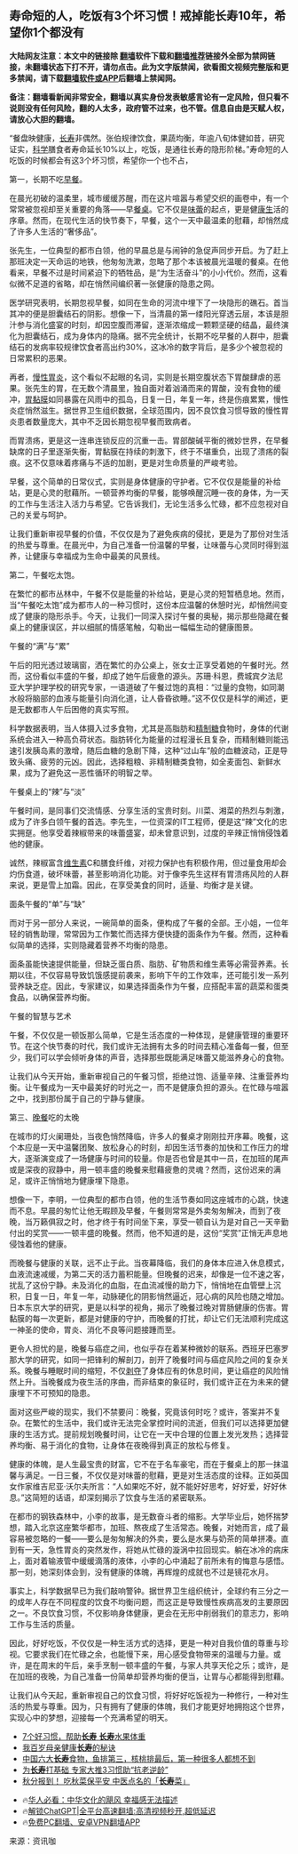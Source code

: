  <!-- 面包屑导航 --> <h2>寿命短的人，吃饭有3个坏习惯！戒掉能长寿10年，希望你1个都没有</h2> <p class="notice"><b>大陆网友注意：本文中的链接除 <a href="https://github.com/bannedbook/fanqiang" >翻墙</a>软件下载和<a href="https://github.com/killgcd/justmysocks/blob/master/README.md">翻墙推荐</a>链接外全部为禁网链接，未翻墙状态下打不开，请勿点击。此为文字版禁闻，欲看图文视频完整版和更多禁闻，请下载<a href="https://github.com/bannedbook/fanqiang">翻墙软件或APP</a>后翻墙上禁闻网。</p><p>备注：翻墙看新闻非常安全，翻墙以真实身份发表敏感言论有一定风险，但只看不说则没有任何风险，翻的人太多，政府管不过来，也不管。信息自由是天赋人权，请放心大胆的翻墙。</b></p>  <div class="entry"> <p>&#8220;餐盘映健康，<a href="https://www.bannedbook.org/bnews/tag/%e9%95%bf%e5%af%bf/" class="st_tag internal_tag" rel="tag" title="标签 长寿 下的日志">长寿</a>非偶然。张伯规律饮食，果蔬均衡，年逾八旬体健如昔，研究证实，<span class='wp_keywordlink'><a href="https://www.bannedbook.org/forum11/topic309.html" title="禁片：“科学”的棍子" target="_blank">科学</a></span>膳食者寿命延长10%以上，吃饭，是通往长寿的隐形阶梯。&#8221;寿命短的人吃饭的时候都会有这3个坏习惯，希望你一个也不占，</p> <p>第一，长期不吃<a href="https://www.bannedbook.org/bnews/tag/%E6%97%A9%E9%A4%90/" class="st_tag internal_tag" rel="tag" title="标签 早餐 下的日志">早餐</a>。</p> <p>在晨光初破的温柔里，城市缓缓苏醒，而在这片喧嚣与希望交织的画卷中，有一个常常被忽视却至关重要的角落——早<a href="https://www.bannedbook.org/bnews/tag/%E9%A4%90%E6%A1%8C/" class="st_tag internal_tag" rel="tag" title="标签 餐桌 下的日志">餐桌</a>。它不仅是<a href="https://www.bannedbook.org/bnews/tag/%e5%91%b3%e8%95%be/" class="st_tag internal_tag" rel="tag" title="标签 味蕾 下的日志">味蕾</a>的起点，更是健<span class='wp_keywordlink'><a href="https://www.bannedbook.org/forum2/topic1148.html" title="纪实文学：康生评传" target="_blank">康生</a></span>活的序章。然而，在现代生活的快节奏下，早餐，这个一天中最温柔的慰藉，却悄然成了许多人生活的“奢侈品”。</p> <p>张先生，一位典型的都市白领，他的早晨总是与闹钟的急促声同步开启。为了赶上那班决定一天命运的地铁，他匆匆洗漱，忽略了那个本该被晨光温暖的餐桌。在他看来，早餐不过是时间紧迫下的牺牲品，是“为生活奋斗”的小小代价。然而，这看似微不足道的省略，却在悄然间编织著一张健康的隐患之网。</p> <p>医学研究表明，长期忽视早餐，如同在生命的河流中埋下了一块隐形的礁石。首当其冲的便是胆囊结石的阴影。想像一下，当清晨的第一缕阳光穿透云层，本该是胆汁参与消化盛宴的时刻，却因空腹而滞留，逐渐浓缩成一颗颗坚硬的结晶，最终演化为胆囊结石，成为身体内的隐痛。据不完全统计，长期不吃早餐的人群中，胆囊结石的发病率较规律饮食者高出约30%，这冰冷的数字背后，是多少个被忽视的日常累积的恶果。</p> <p>再者，<a href="https://www.bannedbook.org/bnews/tag/%e6%85%a2%e6%80%a7%e8%83%83%e7%82%8e/" class="st_tag internal_tag" rel="tag" title="标签 慢性胃炎 下的日志">慢性胃炎</a>，这个看似不起眼的名词，实则是长期空腹状态下胃酸肆虐的恶果。张先生的胃，在无数个清晨里，独自面对着汹涌而来的胃酸，没有食物的缓冲，<a href="https://www.bannedbook.org/bnews/tag/%E8%83%83%E9%BB%8F%E8%86%9C/" class="st_tag internal_tag" rel="tag" title="标签 胃黏膜 下的日志">胃黏膜</a>如同暴露在风雨中的孤岛，日复一日，年复一年，终是伤痕累累，慢性炎症悄然滋生。据世界卫生组织数据，全球范围内，因不良饮食习惯导致的慢性胃炎患者数量庞大，其中不乏因长期忽视早餐而致病者。</p> <p>而胃溃疡，更是这一连串连锁反应的沉重一击。胃部酸碱平衡的微妙世界，在早餐缺席的日子里逐渐失衡，胃黏膜在持续的刺激下，终于不堪重负，出现了溃疡的裂痕。这不仅意味着疼痛与不适的加剧，更是对生命质量的严峻考验。</p> <p>早餐，这个简单的日常仪式，实则是身体健康的守护者。它不仅仅是能量的补给站，更是心灵的慰藉所。一顿营养均衡的早餐，能够唤醒沉睡一夜的身体，为一天的工作与生活注入活力与希望。它告诉我们，无论生活多么忙碌，都不应忽视对自己的关爱与呵护。</p>  <p>让我们重新审视早餐的价值，不仅仅是为了避免疾病的侵扰，更是为了那份对生活的热爱与尊重。在晨光中，为自己准备一份温馨的早餐，让味蕾与心灵同时得到滋养，让健康与幸福成为生命中最美的风景线。</p> <p>第二，午餐吃太饱。</p> <p>在繁忙的都市丛林中，午餐不仅是能量的补给站，更是心灵的短暂栖息地。然而，当“午餐吃太饱”成为都市人的一种习惯时，这份本应温馨的休憩时光，却悄然间变成了健康的隐形杀手。今天，让我们一同深入探讨午餐的奥秘，揭示那些隐藏在餐桌上的健康误区，并以细腻的情感笔触，勾勒出一幅幅生动的健康图景。</p> <p>午餐的“满”与“累”</p> <p>午后的阳光透过玻璃窗，洒在繁忙的办公桌上，张女士正享受着她的午餐时光。然而，这份看似丰盛的午餐，却成了她午后疲惫的源头。苏珊·科恩，费城宾夕法尼亚大学护理学校的研究专家，一语道破了午餐过饱的真相：“过量的食物，如同潮水般将脑部的血液与能量引向消化道，让人昏昏欲睡。”这不仅仅是科学的阐述，更是无数都市人午后困倦的真实写照。</p> <p>科学数据表明，当人体摄入过多食物，尤其是高脂肪和<a href="https://www.bannedbook.org/bnews/tag/%E7%B2%BE%E5%88%B6%E7%B3%96/" class="st_tag internal_tag" rel="tag" title="标签 精制糖 下的日志">精制糖</a>食物时，身体的代谢系统会进入一种高负荷状态。脂肪转化为能量的过程漫长且复杂，而精制糖则能迅速引发胰岛素的激增，随后血糖的急剧下降，这种“过山车”般的血糖波动，正是导致头痛、疲劳的元凶。因此，选择粗粮、非精制糖类食物，如全麦面包、新鲜水果，成为了避免这一恶性循环的明智之举。</p> <p>午餐桌上的“辣”与“淡”</p> <p>午餐时间，是同事们交流情感、分享生活的宝贵时刻。川菜、湘菜的热烈与刺激，成为了许多白领午餐的首选。李先生，一位资深的IT工程师，便是这“辣”文化的忠实拥趸。他享受着辣椒带来的味蕾盛宴，却未曾意识到，过度的辛辣正悄悄侵蚀着他的健康。</p>  <p>诚然，辣椒富含<a href="https://www.bannedbook.org/bnews/tag/%E7%BB%B4%E7%94%9F%E7%B4%A0/" class="st_tag internal_tag" rel="tag" title="标签 维生素 下的日志">维生素</a>C和膳食纤维，对视力保护也有积极作用，但过量食用却会灼伤食道，破坏味蕾，甚至影响消化功能。对于像李先生这样有胃溃疡风险的人群来说，更是雪上加霜。因此，在享受美食的同时，适量、均衡才是关键。</p> <p>面条午餐的“单”与“缺”</p> <p>而对于另一部分人来说，一碗简单的面条，便构成了午餐的全部。王小姐，一位年轻的销售助理，常常因为工作繁忙而选择方便快捷的面条作为午餐。然而，这种看似简单的选择，实则隐藏着营养不均衡的隐患。</p> <p>面条虽能快速提供能量，但缺乏蛋白质、脂肪、矿物质和维生素等必需营养素。长期以往，不仅容易导致饥饿感提前袭来，影响下午的工作效率，还可能引发一系列营养缺乏症。因此，专家建议，如果选择面条作为午餐，应搭配丰富的蔬菜和蛋类食品，以确保营养均衡。</p> <p>午餐的智慧与艺术</p> <p>午餐，不仅仅是一顿饭那么简单，它是生活态度的一种体现，是健康管理的重要环节。在这个快节奏的时代，我们或许无法拥有太多的时间去精心准备每一餐，但至少，我们可以学会倾听身体的声音，选择那些既能满足味蕾又能滋养身心的食物。</p> <p>让我们从今天开始，重新审视自己的午餐习惯，拒绝过饱、适量辛辣、注重营养均衡。让午餐成为一天中最美好的时光之一，而不是健康负担的源头。在忙碌与喧嚣之中，找到那份属于自己的宁静与健康。</p> <p>第三、<a href="https://www.bannedbook.org/bnews/tag/%E6%99%9A%E9%A4%90/" class="st_tag internal_tag" rel="tag" title="标签 晚餐 下的日志">晚餐</a>吃的太晚</p>  <p>在城市的灯火阑珊处，当夜色悄然降临，许多人的餐桌才刚刚拉开序幕。晚餐，这个本应是一天中温馨团聚、放松身心的时刻，却因生活节奏的加快和工作压力的增大，逐渐演变成了一场健康与时间的较量。你是否也曾是其中一员，在加班的尾声或是深夜的寂静中，用一顿丰盛的晚餐来慰藉疲惫的灵魂？然而，这份迟来的满足，或许正悄悄地为健康埋下隐患。</p> <p>想像一下，李明，一位典型的都市白领，他的生活节奏如同这座城市的心跳，快速而不息。早晨的匆忙让他无暇顾及早餐，午餐则常常是外卖匆匆解决，而到了夜晚，当万籁俱寂之时，他才终于有时间坐下来，享受一顿自认为是对自己一天辛勤付出的奖赏——一顿丰盛的晚餐。然而，他不知道的是，这份“奖赏”正悄无声息地侵蚀着他的健康。</p> <p>而晚餐与健康的关联，远不止于此。当夜幕降临，我们的身体本应进入休息模式，血液流速减缓，为第二天的活力蓄积能量。但晚餐的迟来，却像是一位不速之客，扰乱了这份宁静。未及消化的血脂，在血流减慢的助力下，悄悄地在血管壁上沉积，日复一日，年复一年，动脉硬化的阴影悄然逼近，冠心病的风险也随之增加。日本东京大学的研究，更是以科学的视角，揭示了晚餐过晚对胃肠健康的伤害。胃黏膜的每一次更新，都是对健康的守护，而晚餐的打扰，却让它们无法顺利完成这一神圣的使命，胃炎、消化不良等问题接踵而至。</p> <p>更令人担忧的是，晚餐与癌症之间，也似乎存在着某种微妙的联系。西班牙巴塞罗那大学的研究，如同一把锋利的解剖刀，剖开了晚餐时间与癌症风险之间的复杂关系。晚餐与睡眠时间的缩短，不仅<span class='wp_keywordlink'><a href="https://www.bannedbook.org/forum2/topic21.html" title="《剥夺》 黄建民 著" target="_blank">剥夺</a></span>了身体应有的休息时间，更让癌症的风险悄然上升。当晚餐成为夜生活的序曲，而非结束的象征时，我们或许正在为未来的健康埋下不可预知的隐患。</p> <p>面对这些严峻的现实，我们不禁要问：晚餐，究竟该何时吃？或许，答案并不复杂。在繁忙的生活中，我们或许无法完全掌控时间的流逝，但我们可以选择更加健康的生活方式。提前规划晚餐时间，让它在一天中合理的位置上发光发热；选择营养均衡、易于消化的食物，让身体在夜晚得到真正的放松与修复。</p> <p>健康的体魄，是人生最宝贵的财富，它不在于名车豪宅，而在于餐桌上的那一抹温馨与满足。一日三餐，不仅仅是对味蕾的慰藉，更是对生活态度的诠释。正如英国女作家维吉尼亚·沃尔夫所言：“人如果吃不好，就不能好好思考，好好爱，好好休息。”这简短的话语，却深刻揭示了饮食与生活的紧密联系。</p> <p>在都市的钢铁森林中，小李的故事，是无数奋斗者的缩影。大学毕业后，她怀揣梦想，踏入北京这座繁华都市，加班、熬夜成了生活常态。晚餐，对她而言，成了最容易被忽略的一餐——要么是匆匆解决的外卖，要么是水果与奶茶的简单拼凑。直到有一天，急性胃炎的突然发作，将她从忙碌的漩涡中拉回现实。躺在冰冷的病床上，面对着输液管中缓缓滴落的液体，小李的心中涌起了前所未有的悔意与感悟。那一刻，她深刻体会到，没有健康的体魄，再辉煌的成就也不过是镜花水月。</p> <p>事实上，科学数据早已为我们敲响警钟。据世界卫生组织统计，全球约有三分之一的成年人存在不同程度的饮食不均衡问题，而这正是导致慢性疾病高发的主要原因之一。不良饮食习惯，不仅影响身体健康，更会在无形中削弱我们的意志力，影响工作与生活的质量。</p>  <p>因此，好好吃饭，不仅仅是一种生活方式的选择，更是一种对自我价值的尊重与珍视。它要求我们在忙碌之余，也能慢下来，用心感受食物带来的温暖与力量。或许，是在周末的午后，亲手烹制一顿丰盛的午餐，与家人共享天伦之乐；或许，是在加班的夜晚，为自己准备一份简单却营养均衡的便当，让胃与心都能得到慰藉。</p> <p>让我们从今天起，重新审视自己的饮食习惯，将好好吃饭视为一种修行，一种对生活的热爱与尊重。因为，只有拥有了健康的体魄，我们才能更好地拥抱这个世界，实现心中的梦想，迎接每一个充满希望的明天。</p> <!--<div id="taboola-mid-1"></div>--><ul class='op-related-articles' title='相关阅读'> <li><a href='https://www.bannedbook.org/bnews/sohnews/20241012/2100817.html' target='_blank'>7个好习惯，帮助<b>长寿</b>   <b>长寿</b>水果体重</a></li> <li><a href='https://www.bannedbook.org/bnews/baitai/20241002/2096331.html' target='_blank'>我百岁母亲健康<b>长寿</b>的秘诀</a></li> <li><a href='https://www.bannedbook.org/bnews/health/20240930/2095701.html' target='_blank'>中国六大<b>长寿</b>食物，鱼排第三，核桃排最后，第一种很多人都想不到</a></li> <li><a href='https://www.bannedbook.org/bnews/lifebaike/20240929/2095327.html' target='_blank'>为<b>长寿</b>打基础 专家大推3习惯助“抗老逆龄”</a></li> <li><a href='https://www.bannedbook.org/bnews/baitai/20240922/2092206.html' target='_blank'>秋分报到！ 吃秋菜保平安 中医点名的「<b>长寿</b>菜」</a></li> </ul> <ul class="texttj"> <!--<li>🔥<a href="https://www.bannedbook.org/bnews/ssgc/20230219/1850782.html" target="_blank">法国犹太老板：神告诉我们，只有一位中国人能救人类</a></li>--> <li>🔥<a href="https://www.bannedbook.org/bnews/comments/20220220/1694796.html" target="_blank">华人必看：中华文化的飓风 幸福感无法描述</a></li> <li>🔥<a href="https://github.com/bannedbook/fanqiang/wiki/V2ray%E6%9C%BA%E5%9C%BA" target="_blank">解锁ChatGPT|全平台高速翻墙:高清视频秒开,超低延迟</a></li> <li>🔥<a href="https://github.com/bannedbook/fanqiang/wiki/%E7%A6%81%E9%97%BB%E7%BD%91%E5%AE%89%E5%8D%93%E7%BF%BB%E5%A2%99%E6%96%B0%E9%97%BBAPP" target="_blank">免费PC翻墙、安卓VPN翻墙APP</a></li> </ul><p class="src-info">来源：资讯咖 </p><a name='sharetosocial'></a> <div style="margin-bottom:5px;padding-bottom:5px;clear:both"> <div id="archive-pix-1" class="banner-ads"> <!-- AuctionX Display platform tag START --> <div id="27602x728x90x621x_ADSLOT1" clicktrack="%%CLICK_URL_ESC%%"></div>  <!-- AuctionX Display platform tag END --> </div> <div id="archive-pix-2" class="banner-ads"> <!-- AuctionX Display platform tag START --> <div id="27556x300x250x621x_ADSLOT1" clicktrack="%%CLICK_URL_ESC%%" style="margin:0 auto;text-align:center"></div>  <!-- AuctionX Display platform tag END --> </div> </div>  <div id="archive-pix-1" class="banner-ads"> <!-- AuctionX Display platform tag START --> <div id="27603x728x90x621x_ADSLOT1" clicktrack="%%CLICK_URL_ESC%%"></div>  <!-- AuctionX Display platform tag END --> </div> </div><!--END ENTRY--> 